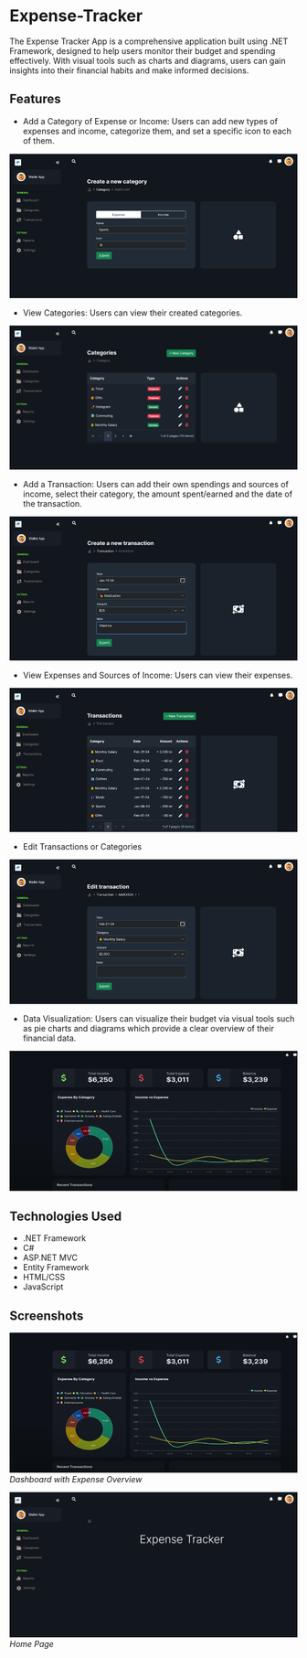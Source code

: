 # Expense-Tracker


The Expense Tracker App is a comprehensive application built using .NET Framework, designed to help users monitor their budget and spending effectively. With visual tools such as charts and diagrams, users can gain insights into their financial habits and make informed decisions.

## Features


  - Add a Category of Expense or Income: Users can add new types of expenses and income, categorize them, and set a specific icon to each of them.

![](images/3.png)


  - View Categories: Users can view their created categories.

![](images/2.png)


  - Add a Transaction: Users can add their own spendings and sources of income, select their category, the amount spent/earned and the date of the transaction.

![](images/5.png)

  - View Expenses and Sources of Income: Users can view their expenses.

![](images/4.png)

  - Edit Transactions or Categories

![](images/6.png)

  - Data Visualization: Users can visualize their budget via visual tools such as pie charts and diagrams which provide a clear overview of their financial data.

![](images/7.png)


## Technologies Used

- .NET Framework
- C#
- ASP.NET MVC
- Entity Framework
- HTML/CSS
- JavaScript

## Screenshots

![Dashboard](images/7.png)
*Dashboard with Expense Overview*


![](images/1.png)
*Home Page*

